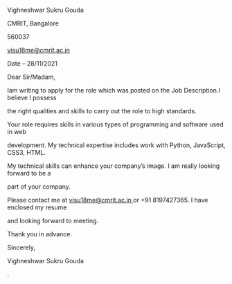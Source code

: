 ﻿

Vighneshwar Sukru Gouda

CMRIT, Bangalore

560037

<visu18me@cmrit.ac.in>

Date – 28/11/2021

Dear Sir/Madam,

Iam writing to apply for the role which was posted on the Job Description.I believe I possess

the right qualities and skills to carry out the role to high standards.

Your role requires skills in various types of programming and software used in web

development. My technical expertise includes work with Python, JavaScript, CSS3, HTML.

My technical skills can enhance your company’s image. I am really looking forward to be a

part of your company.

Please contact me at [visu18me@cmrit.ac.in](mailto:Visu18me@cmrit.ac.in)[ ](mailto:Visu18me@cmrit.ac.in)or +91 8197427365. I have enclosed my resume

and looking forward to meeting.

Thank you in advance.

Sincerely,

Vighneshwar Sukru Gouda

.

